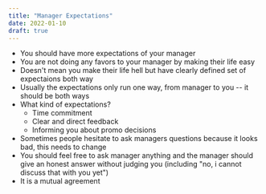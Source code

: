 ```yaml
---
title: "Manager Expectations"
date: 2022-01-10
draft: true
---
```

* You should have more expectations of your manager
* You are not doing any favors to your manager by making their life easy
* Doesn't mean you make their life hell but have clearly defined set of expectaions both way
* Usually the expectations only run one way, from manager to you -- it should be both ways
* What kind of expectations?
  * Time commitment
  * Clear and direct feedback
  * Informing you about promo decisions
* Sometimes people hesitate to ask managers questions because it looks bad, this needs to change
* You should feel free to ask manager anything and the manager should give an honest answer without judging you (including "no, i cannot discuss that with you yet")
* It is a mutual agreement  
